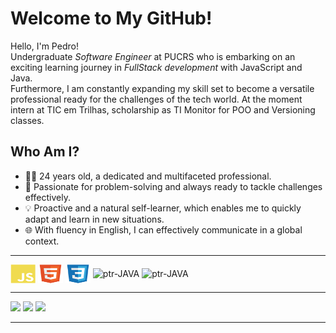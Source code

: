 # Welcome to My GitHub!
Hello, I'm Pedro! <br>
Undergraduate _Software Engineer_ at PUCRS who is embarking on an exciting learning journey in _FullStack development_ with JavaScript and Java.<br>
Furthermore, I am constantly expanding my skill set to become a versatile professional ready for the challenges of the tech world.
At the moment intern at TIC em Trilhas, scholarship as TI Monitor for POO and Versioning classes.

## Who Am I?
- 👨‍💼 24 years old, a dedicated and multifaceted professional.
- 🚀 Passionate for problem-solving and always ready to tackle challenges effectively.
- 💡 Proactive and a natural self-learner, which enables me to quickly adapt and learn in new situations.
- 🌐 With fluency in English, I can effectively communicate in a global context. <br>
<hr>
<div>
   <img align="center" alt="ptr-Js" height="30" width="40" src="https://raw.githubusercontent.com/devicons/devicon/master/icons/javascript/javascript-plain.svg">
  <img align="center" alt="ptr-HTML" height="30" width="40" src="https://raw.githubusercontent.com/devicons/devicon/master/icons/html5/html5-original.svg">
  <img align="center" alt="ptr-CSS" height="30" width="40" src="https://raw.githubusercontent.com/devicons/devicon/master/icons/css3/css3-original.svg">
  <img align="center" alt="ptr-JAVA" height="30" width="40" src="https://www.vectorlogo.zone/logos/java/java-icon.svg">
   <img align="center" alt="ptr-JAVA" height="30" width="40" src="https://www.vectorlogo.zone/logos/oracle/oracle-ar21.svg">
</div>
  <hr>
<div> 
  <a href="https://instagram.com/pedro.tonial" target="_blank"><img src="https://img.shields.io/badge/-Instagram-%23E4405F?style=for-the-badge&logo=instagram&logoColor=white" target="_blank"></a>
  <a href = "mailto:ptpasinato@gmail.com"><img src="https://img.shields.io/badge/-Gmail-%23333?style=for-the-badge&logo=gmail&logoColor=white" target="_blank"></a>
  <a href="https://www.linkedin.com/in/pedrotonial/" target="_blank"><img src="https://img.shields.io/badge/-LinkedIn-%230077B5?style=for-the-badge&logo=linkedin&logoColor=white" target="_blank"></a> 
<div>
  <hr>

